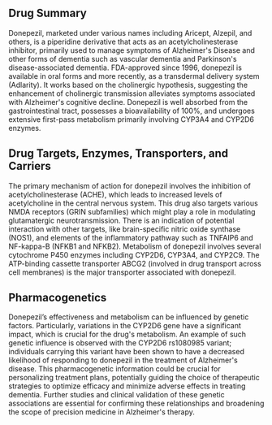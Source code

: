 ## Drug Summary
Donepezil, marketed under various names including Aricept, Alzepil, and others, is a piperidine derivative that acts as an acetylcholinesterase inhibitor, primarily used to manage symptoms of Alzheimer's Disease and other forms of dementia such as vascular dementia and Parkinson's disease-associated dementia. FDA-approved since 1996, donepezil is available in oral forms and more recently, as a transdermal delivery system (Adlarity). It works based on the cholinergic hypothesis, suggesting the enhancement of cholinergic transmission alleviates symptoms associated with Alzheimer's cognitive decline. Donepezil is well absorbed from the gastrointestinal tract, possesses a bioavailability of 100%, and undergoes extensive first-pass metabolism primarily involving CYP3A4 and CYP2D6 enzymes.

## Drug Targets, Enzymes, Transporters, and Carriers
The primary mechanism of action for donepezil involves the inhibition of acetylcholinesterase (ACHE), which leads to increased levels of acetylcholine in the central nervous system. This drug also targets various NMDA receptors (GRIN subfamilies) which might play a role in modulating glutamatergic neurotransmission. There is an indication of potential interaction with other targets, like brain-specific nitric oxide synthase (NOS1), and elements of the inflammatory pathway such as TNFAIP6 and NF-kappa-B (NFKB1 and NFKB2). Metabolism of donepezil involves several cytochrome P450 enzymes including CYP2D6, CYP3A4, and CYP2C9. The ATP-binding cassette transporter ABCG2 (involved in drug transport across cell membranes) is the major transporter associated with donepezil.

## Pharmacogenetics
Donepezil’s effectiveness and metabolism can be influenced by genetic factors. Particularly, variations in the CYP2D6 gene have a significant impact, which is crucial for the drug's metabolism. An example of such genetic influence is observed with the CYP2D6 rs1080985 variant; individuals carrying this variant have been shown to have a decreased likelihood of responding to donepezil in the treatment of Alzheimer's disease. This pharmacogenetic information could be crucial for personalizing treatment plans, potentially guiding the choice of therapeutic strategies to optimize efficacy and minimize adverse effects in treating dementia. Further studies and clinical validation of these genetic associations are essential for confirming these relationships and broadening the scope of precision medicine in Alzheimer's therapy.